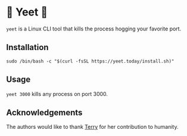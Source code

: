# 🚨 Yeet 🚨

`yeet` is a Linux CLI tool that kills the process hogging your favorite port.

## Installation
```
sudo /bin/bash -c "$(curl -fsSL https://yeet.today/install.sh)"
```

## Usage
`yeet 3000` kills any process on port 3000.


## Acknowledgements
The authors would like to thank [Terry](https://www.youtube.com/watch?v=2Bjy5YQ5xPc) for her contribution to humanity.
